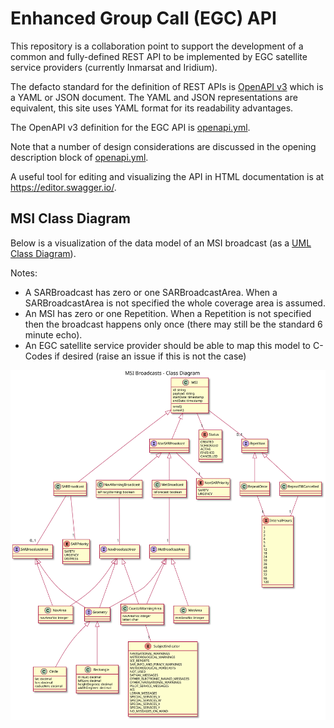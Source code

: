 # Enhanced Group Call (EGC) API

This repository is a collaboration point to support the development of a common and fully-defined REST API to be implemented by EGC satellite service providers (currently Inmarsat and Iridium). 

The defacto standard for the definition of REST APIs is [OpenAPI v3](https://swagger.io/specification/) which is a YAML or JSON document. The YAML and JSON representations are equivalent, this site uses YAML format for its readability advantages.

The OpenAPI v3 definition for the EGC API is [openapi.yml](openapi.yml). 

Note that a number of design considerations are discussed in the opening description block of [openapi.yml](openapi.yml).

A useful tool for editing and visualizing the API in HTML documentation is at https://editor.swagger.io/.

## MSI Class Diagram

Below is a visualization of the data model of an MSI broadcast (as a [UML Class Diagram](https://en.wikipedia.org/wiki/Class_diagram)).

Notes:
* A SARBroadcast has zero or one SARBroadcastArea. When a SARBroadcastArea is not specified the whole coverage area is assumed.
* An MSI has zero or one Repetition. When a Repetition is not specified then the broadcast happens only once (there may still be the standard 6 minute echo). 
* An EGC satellite service provider should be able to map this model to C-Codes if desired (raise an issue if this is not the case)

<img style="background-color:white" src="diagrams/msi-class-diagram.svg"/>
